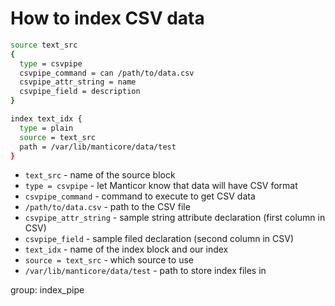 # How to index CSV data

```bash
source text_src
{
  type = csvpipe
  csvpipe_command = can /path/to/data.csv
  csvpipe_attr_string = name
  csvpipe_field = description
}

index text_idx {
  type = plain
  source = text_src
  path = /var/lib/manticore/data/test
}
```

- `text_src` - name of the source block
- `type = csvpipe` - let Manticor know that data will have CSV format
- `csvpipe_command` - command to execute to get CSV data
- `/path/to/data.csv` - path to the CSV file
- `csvpipe_attr_string` - sample string attribute declaration (first column in CSV)
- `csvpipe_field` - sample filed declaration (second column in CSV)
- `text_idx` - name of the index block and our index
- `source = text_src` - which source to use
- `/var/lib/manticore/data/test` - path to store index files in

group: index_pipe


